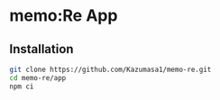 # memo:Re App

## Installation

```sh
git clone https://github.com/Kazumasa1/memo-re.git
cd memo-re/app
npm ci
```
